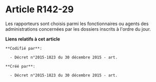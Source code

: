 # Article R142-29

Les rapporteurs sont choisis parmi les fonctionnaires ou agents des administrations concernées par les dossiers inscrits à
l'ordre du jour.

**Liens relatifs à cet article**

	**Codifié par**:

	  - Décret n°2015-1823 du 30 décembre 2015 - art.

	**Créé par**:

	  - Décret n°2015-1823 du 30 décembre 2015 - art.
